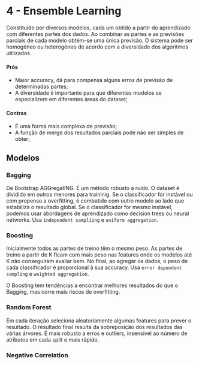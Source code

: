 # 4 - Ensemble Learning

Constituído por diversos modelos, cada um obtido a partir do aprendizado com diferentes partes dos dados. Ao combinar as partes e as previsões parciais de cada modelo obtém-se uma única previsão. O sistema pode ser homogéneo ou heterogéneo de acordo com a diversidade dos algoritmos utilizados.

#### Prós

- Maior accuracy, dá para compensa alguns erros de previsão de determinadas partes;
- A diversidade é importante para que diferentes modelos se especializem em diferentes áreas do dataset;

#### Contras

- É uma forma mais complexa de previsão;
- A função de merge dos resultados parciais pode não ser simples de obter;

## Modelos

### Bagging

De Bootstrap AGGregatING. É um método robusto a ruído. O dataset é dividido em outros menores para traininig. Se o classificador for instável ou com propenso a overfitting, é combatido com outro modelo ao lado que estabiliza o resultado global. Se o classificador for mesmo instável, podemos usar abordagens de aprendizado como decision trees ou neural networks. Usa `independent sampliing` e `uniform aggregation`.

### Boosting

Inicialmente todos as partes de treino têm o mesmo peso. As partes de treino a partir de K ficam com mais peso nas features onde os modelos até K não conseguiram avaliar bem. No final, ao agregar os dados, o peso de cada classificador é proporcional à sua accuracy. Usa `error dependent sampling` e `weighted aggregation`.

O Boosting tem tendências a encontrar melhores resultados do que o Bagging, mas corre mais riscos de overfitting.

### Random Forest

Em cada iteração seleciona aleatoriamente algumas features para prever o resultado. O resultado final resulta da sobreposição dos resultados das várias árvores. É mais robusto a erros e outliers, insensível ao número de atributos em cada split e mais rápido.

### Negative Correlation


